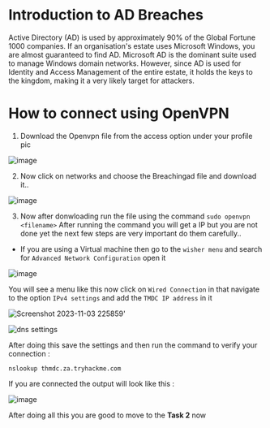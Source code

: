  # Introduction to AD Breaches

 Active Directory (AD) is used by approximately 90% of the Global Fortune 1000 companies. If an organisation's estate uses Microsoft Windows, you are almost guaranteed to find AD. Microsoft AD is the dominant suite used to manage Windows domain networks. However, since AD is used for Identity and Access Management of the entire estate, it holds the keys to the kingdom, making it a very likely target for attackers.



 # How to connect using OpenVPN


 1. Download the Openvpn file from the access option under your profile pic

 
 ![image](https://github.com/Theincognitomode/Breaching-Active-Directory-THM-Writeup/assets/73027020/643dfdf0-1110-4177-998d-ce688ceb573d)

 2. Now click on networks and choose the Breachingad file and download it..

![image](https://github.com/Theincognitomode/Breaching-Active-Directory-THM-Writeup/assets/73027020/5359782d-fdd8-4248-9234-8fb8e46d4a74)


3. Now after donwloading run the file using the command `sudo openvpn <filename>`
After running the command you will get a IP but you are not done yet the next few steps are very important do them carefully..

- If you are using a Virtual machine then go to the `wisher menu` and search for `Advanced Network Configuration` open it

![image](https://github.com/Theincognitomode/Breaching-Active-Directory-THM-Writeup/assets/73027020/1603ba02-0438-42d7-acb3-fd8cf12ce93f)

You will see a menu like this now click on `Wired Connection` in that navigate to the option `IPv4 settings` and add the `TMDC IP address` in it 

![Screenshot 2023-11-03 225859](https://github.com/Theincognitomode/Breaching-Active-Directory-THM-Writeup/assets/73027020/d3e0aac5-90c3-475a-b2e6-2b456f386c5e)'


![dns settings](https://github.com/Theincognitomode/Breaching-Active-Directory-THM-Writeup/assets/73027020/eff50b07-ff18-4cb5-b547-ebcf4a9b01a9)

After doing this save the settings and then run the command to verify your connection :


    nslookup thmdc.za.tryhackme.com


If you are connected the output will look like this :

![image](https://github.com/Theincognitomode/Breaching-Active-Directory-THM-Writeup/assets/73027020/83410ac5-44c8-4e87-a5e8-86b20c8f3fc0)

After doing all this you are good to move to the **Task 2** now 

